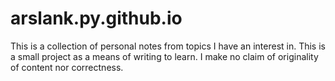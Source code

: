 # arslank.py.github.io
This is a collection of personal notes from topics I have an interest in. This is a small project as a means of writing to learn. I make no claim of originality of content nor correctness. 
